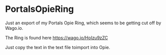 # PortalsOpieRing

Just an export of my Portals Opie Ring, which seems to be getting cut off by Wago.io.

The Ring is found here https://wago.io/HoIzu9zZC

Just copy the text in the text file toimport into Opie.
